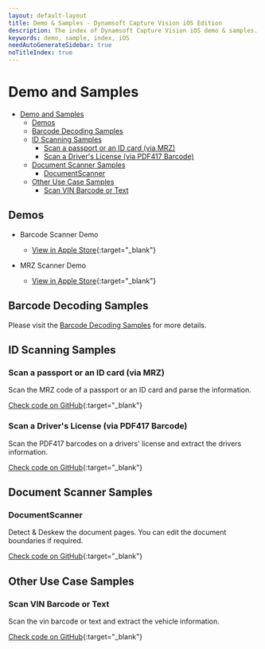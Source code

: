 ```yaml
---
layout: default-layout
title: Demo & Samples - Dynamsoft Capture Vision iOS Edition
description: The index of Dynamsoft Capture Vision iOS demo & samples.
keywords: demo, sample, index, iOS
needAutoGenerateSidebar: true
noTitleIndex: true
---
```


# Demo and Samples

- [Demo and Samples](#demo-and-samples)
	- [Demos](#demos)
	- [Barcode Decoding Samples](#barcode-decoding-samples)
	- [ID Scanning Samples](#id-scanning-samples)
		- [Scan a passport or an ID card (via MRZ)](#scan-a-passport-or-an-id-card-via-mrz)
		- [Scan a Driver's License (via PDF417 Barcode)](#scan-a-drivers-license-via-pdf417-barcode)
	- [Document Scanner Samples](#document-scanner-samples)
		- [DocumentScanner](#documentscanner)
	- [Other Use Case Samples](#other-use-case-samples)
		- [Scan VIN Barcode or Text](#scan-vin-barcode-or-text)

## Demos

- Barcode Scanner Demo
  - [View in Apple Store](https://apps.apple.com/us/app/dynamsoft-barcode-scanner-demo/id1120581630){:target="_blank"}

- MRZ Scanner Demo
  - [View in Apple Store](https://apps.apple.com/us/app/dynamsoft-mrz-scanner/id6736854735){:target="_blank"}

## Barcode Decoding Samples

Please visit the [Barcode Decoding Samples]({{site.dbr_ios}}samples/index.html) for more details.

## ID Scanning Samples

### Scan a passport or an ID card (via MRZ)

Scan the MRZ code of a passport or an ID card and parse the information.

[Check code on GitHub](https://github.com/Dynamsoft/mrz-scanner-mobile/tree/main/ios/samples/ScanMRZ){:target="_blank"}

### Scan a Driver's License (via PDF417 Barcode)

Scan the PDF417 barcodes on a drivers' license and extract the drivers information.

[Check code on GitHub](https://github.com/Dynamsoft/barcode-reader-mobile-samples/tree/main/ios/FoundationalAPISamples/DriversLicenseScanner){:target="_blank"}

## Document Scanner Samples

### DocumentScanner

Detect & Deskew the document pages. You can edit the document boundaries if required.

[Check code on GitHub](https://github.com/Dynamsoft/capture-vision-mobile-samples/tree/main/ios/DocumentScanner){:target="_blank"}

## Other Use Case Samples

### Scan VIN Barcode or Text

Scan the vin barcode or text and extract the vehicle information.

[Check code on GitHub](https://github.com/Dynamsoft/capture-vision-mobile-samples/tree/main/ios/VINScanner){:target="_blank"}
